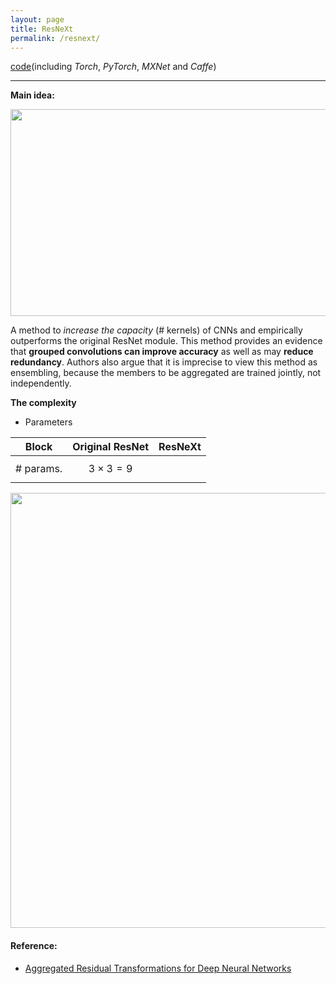 ```yaml
---
layout: page
title: ResNeXt
permalink: /resnext/
---
```


[code](https://github.com/facebookresearch/ResNeXt)(including *Torch*, *PyTorch*, *MXNet* and *Caffe*)

------
**Main idea:**

<div align="center">
<img src="http://othl3wan7.bkt.clouddn.com/resnext_mainidea.png" height="331" width="559" >
</div>

A method to *increase the capacity* (# kernels) of CNNs and empirically outperforms the original ResNet module. This method provides an evidence that **grouped convolutions can improve accuracy** as well as may **reduce redundancy**. Authors also argue that it is imprecise to view this method as ensembling, because the members to be aggregated are trained jointly, not independently.

**The complexity**
* Parameters

| Block | Original ResNet | ResNeXt |
|---|---|---|
| # params. | $$ 3 \times 3 = 9 $$ 

<div align="center">
<img src="http://othl3wan7.bkt.clouddn.com/resnext_network.png" height="696" width="546" >
</div>

#### Reference:
* [Aggregated Residual Transformations for Deep Neural Networks](https://arxiv.org/abs/1611.05431)